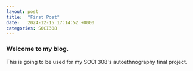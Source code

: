 ```yaml
---
layout: post
title:  "First Post"
date:   2024-12-15 17:14:52 +0000
categories: SOCI308
---
```


### Welcome to my blog. 
This is going to be used for my SOCI 308's autoethnography final project.
